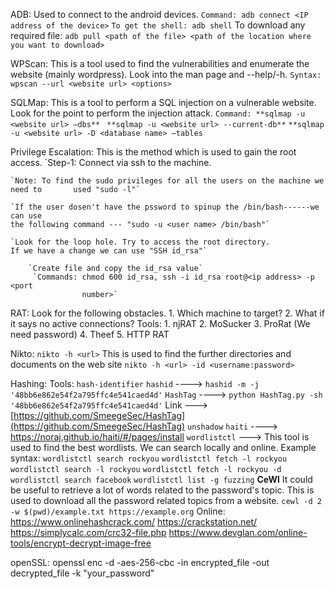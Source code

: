 ADB: Used to connect to the android devices.
	`Command: adb connect <IP address of the device>`
	`To get the shell: adb shell`
	To download any required file: `adb pull <path of the file> <path of the location where you want to download>`

WPScan: This is a tool used to find the vulnerabilities and enumerate the website (mainly
	    wordpress). Look into the man page and --help/-h.
		`Syntax: wpscan --url <website url> <options>`

SQLMap: This is a tool to perform a SQL injection on a vulnerable website. Look for the point to 
        perform the injection attack.
		`Command: **sqlmap -u <website url> –dbs** `
				`**sqlmap -u <website url> --current-db**`
				`**sqlmap -u <website url> -D <database name> –tables`

Privilege Escalation: This is the method which is used to gain the root access.
	`Step-1: Connect via ssh to the machine.
	
	`Note: To find the sudo privileges for all the users on the machine we need to       used "sudo -l"`
	
	`If the user dosen't have the pssword to spinup the /bin/bash------we can use   
	the following command --- "sudo -u <user name> /bin/bash"`
	
	`Look for the loop hole. Try to access the root directory. 
	If we have a change we can use "SSH id_rsa"`
	
		`Create file and copy the id_rsa value`
		 `Commands: chmod 600 id_rsa, ssh -i id_rsa root@<ip address> -p <port 
					number>`


RAT: 
	Look for the following obstacles.
		1. Which machine to target?
		2. What if it says no active connections?
	Tools:
		1. njRAT
		2. MoSucker
		3. ProRat (We need password)
		4. Theef
		5. HTTP RAT


Nikto:
		`nikto -h <url>`
		This is used to find the further directories and documents on the web site `nikto -h <url> -id <username:password>`


Hashing:
	Tools:
		`hash-identifier`
		`hashid`  ----> `hashid -m -j '48bb6e862e54f2a795ffc4e541caed4d'`
		`HashTag` ----> `python HashTag.py -sh '48bb6e862e54f2a795ffc4e541caed4d'`
		 Link ---> [https://github.com/SmeegeSec/HashTag](https://github.com/SmeegeSec/HashTag)
		`unshadow`
		`haiti`  ----> https://noraj.github.io/haiti/#/pages/install
		`wordlistctl` ---> This tool is used to find the best wordlists. We can search locally and online.
			Example syntax:
					`wordlistctl search rockyou`
					`wordlistctl fetch -l rockyou`
					`wordlistctl search -l rockyou`
					`wordlistctl fetch -l rockyou -d`
					`wordlistctl search facebook`
					`wordlistctl list -g fuzzing`
	**CeWl**
		It could be useful to retrieve a lot of words related to the password's topic. This is used to download all the password related topics from a website.
		`cewl -d 2 -w $(pwd)/example.txt https://example.org`
	Online:
		https://www.onlinehashcrack.com/
		https://crackstation.net/
		https://simplycalc.com/crc32-file.php
		https://www.devglan.com/online-tools/encrypt-decrypt-image-free

openSSL:
	openssl enc -d -aes-256-cbc -in encrypted_file -out decrypted_file -k "your_password"


		 

